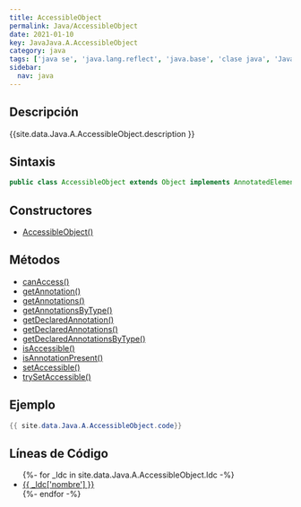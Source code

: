 ```yaml
---
title: AccessibleObject
permalink: Java/AccessibleObject
date: 2021-01-10
key: JavaJava.A.AccessibleObject
category: java
tags: ['java se', 'java.lang.reflect', 'java.base', 'clase java', 'Java 1.2']
sidebar: 
  nav: java
---
```


## Descripción
{{site.data.Java.A.AccessibleObject.description }}

## Sintaxis
~~~java
public class AccessibleObject extends Object implements AnnotatedElement
~~~

## Constructores
* [AccessibleObject()](/Java/AccessibleObject/AccessibleObject/)

## Métodos
* [canAccess()](/Java/AccessibleObject/canAccess)
* [getAnnotation()](/Java/AccessibleObject/getAnnotation)
* [getAnnotations()](/Java/AccessibleObject/getAnnotations)
* [getAnnotationsByType()](/Java/AccessibleObject/getAnnotationsByType)
* [getDeclaredAnnotation()](/Java/AccessibleObject/getDeclaredAnnotation)
* [getDeclaredAnnotations()](/Java/AccessibleObject/getDeclaredAnnotations)
* [getDeclaredAnnotationsByType()](/Java/AccessibleObject/getDeclaredAnnotationsByType)
* [isAccessible()](/Java/AccessibleObject/isAccessible)
* [isAnnotationPresent()](/Java/AccessibleObject/isAnnotationPresent)
* [setAccessible()](/Java/AccessibleObject/setAccessible)
* [trySetAccessible()](/Java/AccessibleObject/trySetAccessible)

## Ejemplo
~~~java
{{ site.data.Java.A.AccessibleObject.code}}
~~~

## Líneas de Código
<ul>
{%- for _ldc in site.data.Java.A.AccessibleObject.ldc -%}
   <li>
       <a href="{{_ldc['url'] }}">{{ _ldc['nombre'] }}</a>
   </li>
{%- endfor -%}
</ul>
